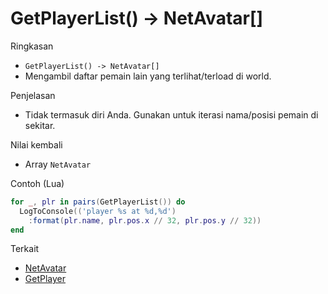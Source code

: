 # GetPlayerList() -> NetAvatar[]

Ringkasan
- `GetPlayerList() -> NetAvatar[]`
- Mengambil daftar pemain lain yang terlihat/terload di world.

Penjelasan
- Tidak termasuk diri Anda. Gunakan untuk iterasi nama/posisi pemain di sekitar.

Nilai kembali
- Array `NetAvatar`

Contoh (Lua)
```lua
for _, plr in pairs(GetPlayerList()) do
  LogToConsole(('player %s at %d,%d')
    :format(plr.name, plr.pos.x // 32, plr.pos.y // 32))
end
```

Terkait
- [NetAvatar](../structures/NetAvatar.md)
- [GetPlayer](GetPlayer.md)
